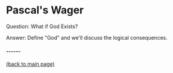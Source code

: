 # Pascal's Wager

Question:  What if God Exists?

Answer:  Define "God" and we'll discuss the logical consequences.



#### ------
[(back to main page)](../index.html)